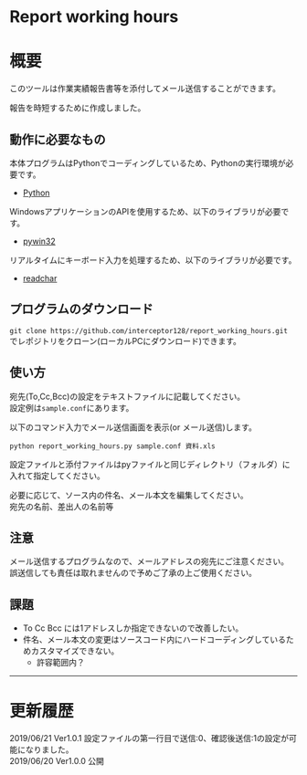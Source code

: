 Report working hours
==

# 概要

このツールは作業実績報告書等を添付してメール送信することができます。

報告を時短するために作成しました。

## 動作に必要なもの

本体プログラムはPythonでコーディングしているため、Pythonの実行環境が必要です。

+ [Python](https://www.python.org/)

WindowsアプリケーションのAPIを使用するため、以下のライブラリが必要です。

+ [pywin32](https://github.com/mhammond/pywin32)

リアルタイムにキーボード入力を処理するため、以下のライブラリが必要です。

+ [readchar](https://pypi.org/project/readchar/)

## プログラムのダウンロード
`git clone https://github.com/interceptor128/report_working_hours.git`  
でレポジトリをクローン(ローカルPCにダウンロード)できます。

## 使い方

宛先(To,Cc,Bcc)の設定をテキストファイルに記載してください。  
設定例は`sample.conf`にあります。

以下のコマンド入力でメール送信画面を表示(or メール送信)します。
```command:sample
python report_working_hours.py sample.conf 資料.xls
```
 
設定ファイルと添付ファイルはpyファイルと同じディレクトリ（フォルダ）に入れて指定してください。

必要に応じて、ソース内の件名、メール本文を編集してください。  
宛先の名前、差出人の名前等

## 注意

メール送信するプログラムなので、メールアドレスの宛先にご注意ください。  
誤送信しても責任は取れませんので予めご了承の上ご使用ください。

## 課題
+ To Cc Bcc には1アドレスしか指定できないので改善したい。
+ 件名、メール本文の変更はソースコード内にハードコーディングしているためカスタマイズできない。
    + 許容範囲内？

***

# 更新履歴
2019/06/21 Ver1.0.1 設定ファイルの第一行目で送信:0、確認後送信:1の設定が可能になりました。  
2019/06/20 Ver1.0.0 公開
